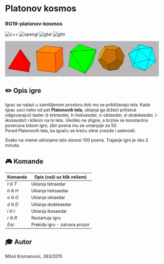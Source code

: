 # Platonov kosmos
### RG19-platonov-kosmos

![c++](https://img.shields.io/badge/language-c-orange)
![opengl](https://img.shields.io/badge/lib-opengl-green.svg)
![glut](https://img.shields.io/badge/lib-glut-green.svg)
![glm](https://img.shields.io/badge/lib-glm-green.svg)

![alt text](platonic.gif?raw=true "Platonova tela")

## :pencil2: Opis igre
Igrac se nalazi u zamišljenom prostoru dok mu se približavaju tela. 
Kada igrac uoci neko od pet **Platonovih tela**, uklanja ga držeći pritisnut odgovarajući taster (*t-tetraedar, h-heksaedar, o-oktaedar, d-dodekaedar, i-ikosaedar*) i klikom na to telo. Ukoliko ne stigne, a brzine se konstantno povecava tokom igre, zbir poena mu se umanjuje za 50.  
Pored Platonovih tela, ka igraču se kreću sitne zvezde i asteroidi.   

Svako na vreme uklonjeno telo donosi 100 poena. 
Trajanje igre je oko 2 minuta.

## :video_game: Komande 

| Komanda | Opis (važi uz klik mišem) |
| --- | --- |
| *t* ili *T*| Uklanja tetraedar |
| *h* ili *H*| Uklanja heksaedar |
| *o* ili *O*| Uklanja oktaedar  |
| *d* ili *D*| Uklanja dodekaedar|
| *i* ili *I*| Uklanja ikosaedar |
| *r* ili *R*| Restartuje igru   |
| *Esc* | Prekida igru - zatvara prozor

## :mortar_board: Autor
Miloš Krsmanovic, 263/2015
